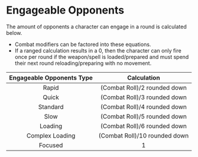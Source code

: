 # Engageable Opponents

The amount of opponents a character can engage in a round is calculated below.

- Combat modifiers can be factored into these equations.
- If a ranged calculation results in a 0, then the character can only fire once per round if the weapon/spell is loaded/prepared and must spend their next round reloading/preparing with no movement.

| Engageable Opponents Type |          Calculation          |
| :-----------------------: | :---------------------------: |
|           Rapid           | (Combat Roll)/2 rounded down  |
|           Quick           | (Combat Roll)/3 rounded down  |
|         Standard          | (Combat Roll)/4 rounded down  |
|           Slow            | (Combat Roll)/5 rounded down  |
|          Loading          | (Combat Roll)/6 rounded down  |
|      Complex Loading      | (Combat Roll)/10 rounded down |
|          Focused          |               1               |